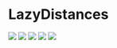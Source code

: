 # LazyDistances

[![][action-img]][action-url]
[![][pkgeval-img]][pkgeval-url]
[![][codecov-img]][codecov-url]
[![][docs-stable-img]][docs-stable-url]
[![][docs-dev-img]][docs-dev-url]

<!-- URLS -->

[pkgeval-img]: https://juliaci.github.io/NanosoldierReports/pkgeval_badges/C/LazyDistances.svg
[pkgeval-url]: https://juliaci.github.io/NanosoldierReports/pkgeval_badges/report.html
[action-img]: https://github.com/johnnychen94/LazyDistances.jl/workflows/Unit%20test/badge.svg
[action-url]: https://github.com/johnnychen94/LazyDistances.jl/actions
[codecov-img]: https://codecov.io/github/johnnychen94/LazyDistances.jl/coverage.svg?branch=master
[codecov-url]: https://codecov.io/github/johnnychen94/LazyDistances.jl?branch=master
[docs-stable-img]: https://img.shields.io/badge/docs-stable-blue.svg
[docs-stable-url]: https://johnnychen94.github.io/LazyDistances.jl/stable
[docs-dev-img]: https://img.shields.io/badge/docs-dev-blue.svg
[docs-dev-url]: https://johnnychen94.github.io/LazyDistances.jl/dev
